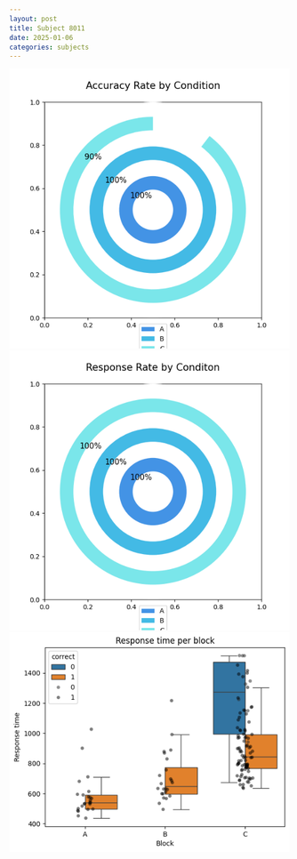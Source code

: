 ```yaml
---
layout: post
title: Subject 8011
date: 2025-01-06
categories: subjects
---
```


![](data/8011/run-26/8011_accuracy_rate.png)
![](data/8011/run-26/8011_response_rate.png)
![](data/8011/run-26/8011_rt.png)
